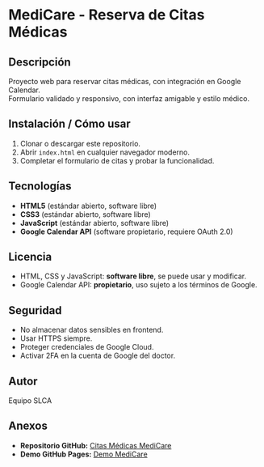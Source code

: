 # MediCare - Reserva de Citas Médicas

## Descripción
Proyecto web para reservar citas médicas, con integración en Google Calendar.  
Formulario validado y responsivo, con interfaz amigable y estilo médico.

## Instalación / Cómo usar
1. Clonar o descargar este repositorio.  
2. Abrir `index.html` en cualquier navegador moderno.  
3. Completar el formulario de citas y probar la funcionalidad.  

## Tecnologías
- **HTML5** (estándar abierto, software libre)  
- **CSS3** (estándar abierto, software libre)  
- **JavaScript** (estándar abierto, software libre)  
- **Google Calendar API** (software propietario, requiere OAuth 2.0)  

## Licencia
- HTML, CSS y JavaScript: **software libre**, se puede usar y modificar.  
- Google Calendar API: **propietario**, uso sujeto a los términos de Google.  

## Seguridad
- No almacenar datos sensibles en frontend.  
- Usar HTTPS siempre.  
- Proteger credenciales de Google Cloud.  
- Activar 2FA en la cuenta de Google del doctor.  

## Autor
Equipo SLCA

## Anexos
- **Repositorio GitHub:** [Citas Médicas MediCare](https://github.com/NoeliaGom/Citas-medicas-medicare)  
- **Demo GitHub Pages:** [Demo MediCare](https://NoeliaGom.github.io/Citas-medicas-medicare/)
